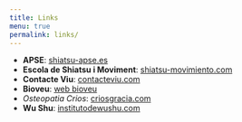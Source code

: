 ```yaml
---
title: Links
menu: true
permalink: links/
---
```


+ **APSE**: [shiatsu-apse.es](http://www.shiatsu-apse.es)
+ **Escola de Shiatsu i Moviment**: [shiatsu-movimiento.com](http://www.shiatsu-movimiento.com)
+ **Contacte Viu**: [contacteviu.com](http://www.contacteviu.com)
+ **Bioveu**: [web bioveu](http://www.txellsota.wix.com/bioveu)
+ *Osteopatia Crios*: [criosgracia.com](http://www.criosgracia.com/)
+ **Wu Shu**: [institutodewushu.com](http://www.institutodewushu.com/)
